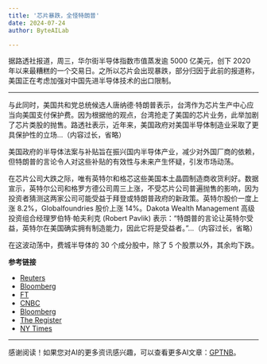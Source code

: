 ```yaml
---
title: '芯片暴跌，全怪特朗普'
date: 2024-07-24
author: ByteAILab

---
```


据路透社报道，周三，华尔街半导体指数市值蒸发逾 5000 亿美元，创下 2020 年以来最糟糕的一个交易日。之所以芯片会出现暴跌，部分归因于此前的报道称，美国正在考虑加强对中国先进半导体技术的出口限制。

---
与此同时，美国共和党总统候选人唐纳德·特朗普表示，台湾作为芯片生产中心应当向美国支付保护费。因为根据他的观点，台湾抢走了美国的芯片业务，此举加剧了芯片类股的抛售。路透社表示，近年来，美国政府对美国半导体制造业采取了更具保护性的立场...（内容过长，省略）

美国政府的半导体法案与补贴旨在振兴国内半导体产业，减少对外国厂商的依赖，但特朗普的言论令人对这些补贴的有效性与未来产生怀疑，引发市场动荡。

在芯片公司大跌之际，唯有英特尔和格芯这些美国本土晶圆制造商收货利好。数据宣示，英特尔公司和格罗方德公司周三上涨，不受芯片公司普遍抛售的影响，因为投资者猜测这两家公司可能受益于拜登或特朗普政府的新政策。英特尔股价一度上涨 8.2%，Globalfoundries 股价上涨 14%。Dakota Wealth Management 高级投资组合经理罗伯特·帕夫利克 (Robert Pavlik) 表示：“特朗普的言论让英特尔受益，英特尔在美国确实拥有制造能力，因此它将是受益者。”...（内容过长，省略）

在这波动荡中，费城半导体的 30 个成分股中，除了 5 个股票以外，其余均下跌。

**参考链接**
- [Reuters](https://www.reuters.com/markets/us/chip-stocks-tumble-fears-tighter-us-curbs-sales-china-2024-07-17/)
- [Bloomberg](https://www.bloomberg.com/news/articles/2024-07-17/us-considers-tougher-trade-rules-against-companies-in-chip-crackdown-on-china)
- [FT](https://www.ft.com/content/6bc103f8-b6ba-4137-beae-6222827b297f)
- [CNBC](https://www.cnbc.com/2024/07/17/global-chip-stocks-from-nvidia-to-asml-fall-as-geopolitics-trump-weigh.html)
- [Bloomberg](https://www.bloomberg.com/news/articles/2024-07-17/intel-globalfoundries-defy-chip-slump-sparked-by-policy-worry?srnd=technology-vp)
- [The Register](https://www.theregister.com/2024/04/16/intel_foundry_vision/)
- [NY Times](https://www.nytimes.com/2024/02/19/business/economy/biden-administration-1-5-billion-chipmaker-globalfoundries.html)
---
感谢阅读！如果您对AI的更多资讯感兴趣，可以查看更多AI文章：[GPTNB](https://gptnb.com)。
